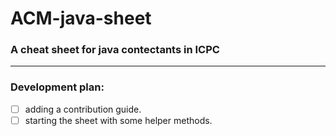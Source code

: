 # ACM-java-sheet
### A cheat sheet for java contectants in ICPC
***
### Development plan:
- [ ] adding a contribution guide.
- [ ] starting the sheet with some helper methods.
